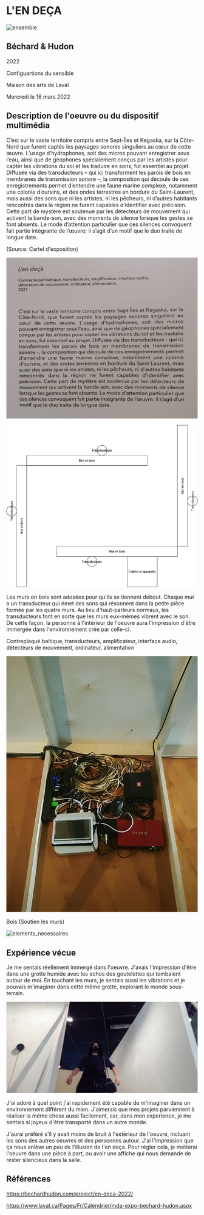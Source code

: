 # L'EN DEÇA

![ensemble](medias/ensemble.png)

## Béchard & Hudon
2022

Configuartions du sensible

Maison des arts de Laval

Mercredi le 16 mars 2022

## Description de l'oeuvre ou du dispositif multimédia
C’est sur le vaste territoire compris entre Sept-Îles et Kegaska, sur la Côte-Nord que furent captés les paysages sonores singuliers au cœur de cette œuvre. L’usage d’hydrophones, soit des micros pouvant enregistrer sous l’eau, ainsi que de géophones spécialement conçus par les artistes pour capter les vibrations du sol et les traduire en sons, fut essentiel au projet. Diffusée via des transducteurs – qui ici transforment les parois de bois en membranes de transmission sonore –, la composition qui découle de ces enregistrements permet d’entendre une faune marine complexe, notamment une colonie d’oursins, et des ondes terrestres en bordure du Saint-Laurent, mais aussi des sons que ni les artistes, ni les pêcheurs, ni d’autres habitants rencontrés dans la région ne furent capables d’identifier avec précision. Cette part de mystère est soutenue par les détecteurs de mouvement qui activent la bande-son, avec des moments de silence lorsque les gestes se font absents. Le mode d’attention particulier que ces silences convoquent fait partie intégrante de l’œuvre; il s’agit d’un motif que le duo traite de longue date.

(Source: Cartel d'exposition)

![cartel](medias/cartel.png)

![croquis](medias/croquis.png)

Les murs en bois sont adosées pour qu'ils se tiennent debout. Chaque mur a un transducteur qui émet des sons qui résonnent dans la petite pièce formée par les quatre murs. Au lieu d'haut-parleurs normaux, les transducteurs font en sorte que les murs eux-mêmes vibrent avec le son. De cette façon, la personne à l'intérieur de l'oeuvre aura l'impression d'être immergée dans l'environnement crée par celle-ci.

Contreplaqué baltique, transducteurs, amplificateur, interface audio, détecteurs de mouvement, ordinateur, alimentation

![composantes](medias/composantes1.png)

Bois (Soutien les murs)

![elements_necessaires](medias/elements_necessaires.png)

## Expérience vécue
Je me sentais réellement immergé dans l'oeuvre. J'avais l'impression d'être dans une grotte humide avec les echos des goutelettes qui tombaient autour de moi. En touchant les murs, je sentais aussi les vibrations et je pouvais m'imaginer dans cette même grotte, explorant le monde sous-terrain.

![autoportrait](medias/autoportrait.png)

J'ai adoré à quel point j'ai rapidement été capable de m'imaginer dans un environnement différent du mien. J'aimerais que mes projets parviennent à réaliser la même chose aussi facilement, car, dans mon experience, je me sentais si joyeux d'être transporté dans un autre monde.

J'aurai préféré s'il y avait moins de bruit à l'extérieur de l'oeuvre, incluant les sons des autres oeuvres et des personnes autour. J'ai l'impression que ça nous enlève un peu de l'illusion de l'en deça. Pour régler cela, je metterai l'oeuvre dans une pièce à part, ou avoir une affiche qui nous demande de rester silencieux dans la salle.

## Références
https://bechardhudon.com/project/en-deca-2022/

https://www.laval.ca/Pages/Fr/Calendrier/mda-expo-bechard-hudon.aspx

